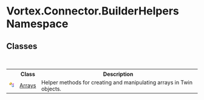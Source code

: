 # Vortex.Connector.BuilderHelpers Namespace

## Classes
&nbsp;<table><tr><th></th><th>Class</th><th>Description</th></tr><tr><td>![Public class](media/pubclass.gif "Public class")</td><td><a href="T_Vortex_Connector_BuilderHelpers_Arrays.md">Arrays</a></td><td>
Helper methods for creating and manipulating arrays in Twin objects.</td></tr></table>&nbsp;

